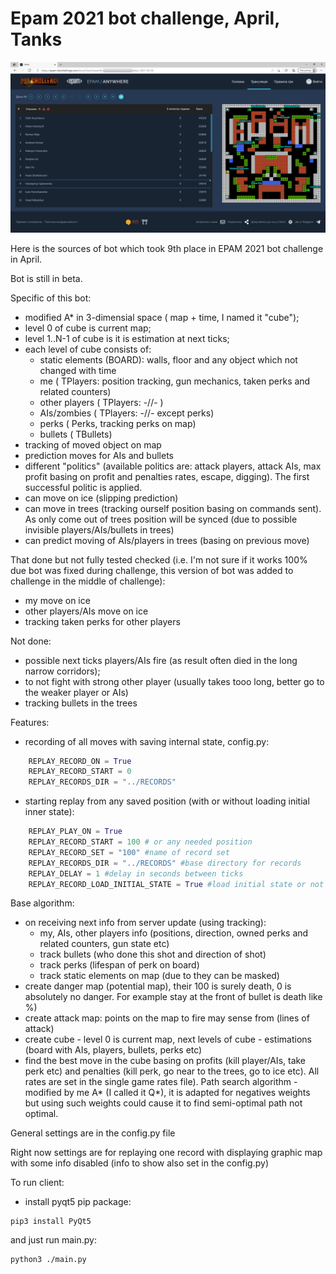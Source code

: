 # Epam 2021 bot challenge, April, Tanks


![Final results](images/final.png)

Here is the sources of bot which took 9th place in EPAM 2021 bot challenge in April.

Bot is still in beta.

Specific of this bot:
- modified A* in 3-dimensial space ( map + time, I named it "cube");
- level 0 of cube is current map;
- level 1..N-1 of cube is it is estimation at next ticks;
- each level of cube consists of:
    * static elements (BOARD): walls, floor and any object which not changed with time
    * me ( TPlayers: position tracking, gun mechanics, taken perks and related counters)
    * other players ( TPlayers:  -//- )
    * AIs/zombies ( TPlayers: -//- except perks)
    * perks ( Perks, tracking perks on map)
    * bullets ( TBullets)
- tracking of moved object on map
- prediction moves for AIs and bullets
- different "politics" (available politics are: attack players, attack AIs, max profit basing on profit and penalties rates, escape, digging). The first successful politic is applied.
- can move on ice (slipping prediction)
- can move in trees (tracking ourself position basing on commands sent). As only come out of trees position will be synced (due to possible invisible players/AIs/bullets in trees)
- can predict moving of AIs/players in trees (basing on previous move)

That done but not fully tested checked (i.e. I'm not sure if it works 100% due bot was fixed during challenge, this version of bot was added to challenge in the middle of challenge):
- my move on ice
- other players/AIs move on ice
- tracking taken perks for other players

Not done:
- possible next ticks players/AIs fire (as result often died in the long narrow corridors);
- to not fight with strong other player (usually takes tooo long, better go to the weaker player or AIs)
- tracking bullets in the trees


Features:
- recording of all moves with saving internal state, config.py:
```python
    REPLAY_RECORD_ON = True
    REPLAY_RECORD_START = 0
    REPLAY_RECORDS_DIR = "../RECORDS"
```
- starting replay from any saved position (with or without loading initial inner state):
```python
    REPLAY_PLAY_ON = True
    REPLAY_RECORD_START = 100 # or any needed position
    REPLAY_RECORD_SET = "100" #name of record set
    REPLAY_RECORDS_DIR = "../RECORDS" #base directory for records
    REPLAY_DELAY = 1 #delay in seconds between ticks
    REPLAY_RECORD_LOAD_INITIAL_STATE = True #load initial state or not
```

Base algorithm:
- on receiving next info from server update (using tracking):
    * my, AIs, other players info (positions, direction, owned perks and related counters, gun state etc)
    * track bullets (who done this shot and direction of shot)
    * track perks (lifespan of perk on board)
    * track static elements on map (due to they can be masked)
- create danger map (potential map), their 100 is surely death, 0 is absolutely no danger. For example stay at the front of bullet is death like %)
- create attack map: points on the map to fire may sense from (lines of attack)
- create cube - level 0 is current map, next levels of cube - estimations (board with AIs, players, bullets, perks etc)
- find the best move in the cube basing on profits (kill player/AIs, take perk etc) and penalties (kill perk, go near to the trees, go to ice etc). All rates are set in the single game rates file). Path search algorithm - modified by me A* (I called it Q*), it is adapted for negatives weights but using such weights could cause it to find semi-optimal path not optimal.


General settings are in the config.py file

Right now settings are for replaying one record with displaying graphic map with some info disabled (info to show also set in the config.py)

To run client:
- install pyqt5 pip package:
```python3
pip3 install PyQt5
```
and just run main.py:
```python3
python3 ./main.py
```
